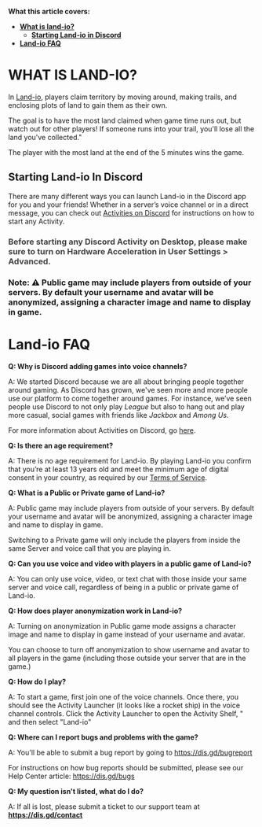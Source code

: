 <p><strong><span style="font-family: -apple-system, BlinkMacSystemFont, 'Segoe UI', Helvetica, Arial, sans-serif;"><span class="wysiwyg-font-size-large">What this article covers:</span> <br></span></strong></p>
<ul>
    <li>
        <a href="#h_01FYWWNGTFY94TKW46M75TEHF5" target="_self"><strong>What is land-io?</strong></a>
        <ul>
            <li><a href="#docs-internal-guid-081a1168-7fff-1b6d-9a6a-5ed25cbfb71f" target="_self"><strong>Starting Land-io in Discord </strong></a></li>
        </ul>
    </li>
    <li><a href="#h_01FYWWP4W5Z4B47G3QHNF3KV6G" target="_self" rel="undefined"><strong>Land-io FAQ</strong></a></li>
</ul>
<h1 id="h_01FYWWNGTFY94TKW46M75TEHF5"><strong>WHAT IS LAND-IO?</strong></h1>
<p><span style="font-weight: 400;">In <a href="https://support.discord.com/hc/articles/4422142836759" target="_blank" rel="noopener">Land-io</a>, players claim territory by moving around, making trails, and enclosing plots of land to gain them as their own.</span></p>
<p><span style="font-weight: 400;">The goal is to have the most land claimed when game time runs out, but watch out for other players! If someone runs into your trail, you'll lose all the land you've collected."</span></p>
<p><span style="font-weight: 400;">The player with the most land at the end of the 5 minutes wins the game.</span></p>
<h2 id="docs-internal-guid-081a1168-7fff-1b6d-9a6a-5ed25cbfb71f">Starting Land-io In Discord</h2>
<p>There are many different ways you can launch Land-io in the Discord app for you and your friends! Whether in a server’s voice channel or in a direct message, you can check out <a href="https://support.discord.com/hc/en-us/articles/4422142836759-Activities-on-Discord" target="_blank" rel="noopener">Activities on Discord</a> for instructions on how to start any Activity.</p>
<h3><span style="color: #434343;" data-darkreader-inline-color="">Before starting any Discord Activity on Desktop, please make sure to turn on Hardware Acceleration in User Settings &gt; Advanced.</span></h3>
<h3><span class="wysiwyg-color-red120">Note: ⚠️ Public game may include players from outside of your servers. By default your username and avatar will be anonymized, assigning a character image and name to display in game.</span></h3>
<h1 id="h_01FYWWP4W5Z4B47G3QHNF3KV6G"><strong>Land-io FAQ</strong></h1>
<p><span class="wysiwyg-font-size-large"><strong>Q: Why is Discord adding games into voice channels?</strong></span></p>
<p><span style="font-weight: 400;">A: We started Discord because we are all about bringing people together around gaming. As Discord has grown, we've seen more and more people use our platform to come together around games. For instance, we’ve seen people use Discord to not only play </span><em><span style="font-weight: 400;">League</span></em><span style="font-weight: 400;"> but also to hang out and play more casual, social games with friends like </span><em><span style="font-weight: 400;">Jackbox</span></em><span style="font-weight: 400;"> and </span><em><span style="font-weight: 400;">Among Us</span></em><span style="font-weight: 400;">.</span></p>
<p><span style="font-weight: 400;">For more information about Activities on Discord, go </span><a href="https://support.discord.com/hc/articles/4422142836759" target="_blank" rel="noopener noreferrer">here</a><span style="font-weight: 400;">.</span></p>
<p><span class="wysiwyg-font-size-large"><strong>Q: Is there an age requirement?</strong></span></p>
<p><span style="font-weight: 400;">A: There is no age requirement for Land-io. By playing Land-io you confirm that you’re at least 13 years old and meet the minimum age of digital consent in your country, as required by our </span><a href="https://discord.com/terms" target="_blank" rel="noopener noreferrer">Terms of Service</a><span style="font-weight: 400;">. </span></p>
<p id="docs-internal-guid-c6c7f866-7fff-90af-652d-507662e3f86e"><span class="wysiwyg-font-size-large"><strong>Q: What is a Public or Private game of Land-io?</strong></span></p>
<p>A: Public game may include players from outside of your servers. By default your username and avatar will be anonymized, assigning a character image and name to display in game. </p>
<p>Switching to a Private game will only include the players from inside the same Server and voice call that you are playing in.</p>
<p><span class="wysiwyg-font-size-large"><strong>Q: Can you use voice and video with players in a public game of Land-io?</strong></span></p>
<p>A: You can only use voice, video, or text chat with those inside your same server and voice call, regardless of being in a public or private game of Land-io.</p>
<p><span class="wysiwyg-font-size-large"><strong>Q: How does player anonymization work in Land-io?</strong></span></p>
<p>A: Turning on anonymization in Public game mode assigns a character image and name to display in game instead of your username and avatar.</p>
<p>You can choose to turn off anonymization to show username and avatar to all players in the game (including those outside your server that are in the game.)</p>
<p><span class="wysiwyg-font-size-large"><strong>Q: How do I play?</strong></span></p>
<p><span style="font-weight: 400;">A: To start a game, first join one of the voice channels. Once there, you should see the Activity Launcher (it looks like a rocket ship) in the voice channel controls. Click the Activity Launcher to open the Activity Shelf, " and then select "Land-io"</span></p>
<p><span class="wysiwyg-font-size-large"><strong>Q: Where can I report bugs and problems with the game?</strong></span></p>
<p>A: You'll be able to submit a bug report by going to <a href="https://dis.gd/bugreport" target="_blank" rel="noopener">https://dis.gd/bugreport</a></p>
<p>For instructions on how bug reports should be submitted, please see our Help Center article: <a href="https://dis.gd/bugs" target="_blank" rel="noopener">https://dis.gd/bugs</a> </p>
<p><span class="wysiwyg-font-size-large"><strong>Q: My question isn't listed, what do I do?</strong></span></p>
<p>A: If all is lost, please submit a ticket to our support team at <strong><a href="https://dis.gd/contact" target="_blank" rel="noopener">https://dis.gd/contact</a></strong></p>